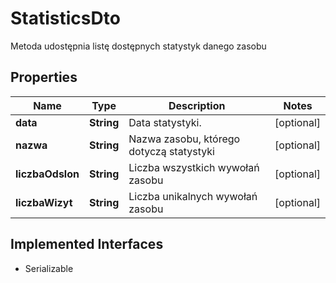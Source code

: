 

# StatisticsDto

Metoda udostępnia listę dostępnych statystyk danego zasobu

## Properties

| Name | Type | Description | Notes |
|------------ | ------------- | ------------- | -------------|
|**data** | **String** | Data statystyki. |  [optional] |
|**nazwa** | **String** | Nazwa zasobu, którego dotyczą statystyki |  [optional] |
|**liczbaOdslon** | **String** | Liczba wszystkich wywołań zasobu |  [optional] |
|**liczbaWizyt** | **String** | Liczba unikalnych wywołań zasobu |  [optional] |


## Implemented Interfaces

* Serializable


